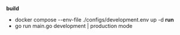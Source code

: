 <b>build</b>
- docker compose --env-file ./configs/development.env up -d
<b>run</b>
- go run main.go development | production mode